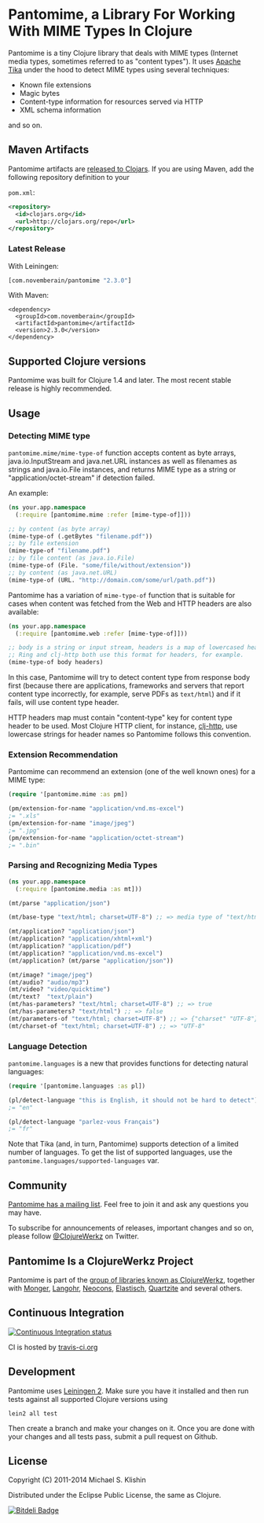 # Pantomime, a Library For Working With MIME Types In Clojure

Pantomime is a tiny Clojure library that deals with MIME types
(Internet media types, sometimes referred to as "content types"). It
uses [Apache Tika](http://tika.apache.org/) under the hood to detect
MIME types using several techniques:

 * Known file extensions
 * Magic bytes
 * Content-type information for resources served via HTTP
 * XML schema information

and so on.


## Maven Artifacts

Pantomime artifacts are [released to Clojars](https://clojars.org/com.novemberain/pantomime). If you are
using Maven, add the following repository definition to your

`pom.xml`:

``` xml
<repository>
  <id>clojars.org</id>
  <url>http://clojars.org/repo</url>
</repository>
```


### Latest Release

With Leiningen:

```clojure
[com.novemberain/pantomime "2.3.0"]
```

With Maven:

    <dependency>
      <groupId>com.novemberain</groupId>
      <artifactId>pantomime</artifactId>
      <version>2.3.0</version>
    </dependency>


## Supported Clojure versions

Pantomime was built for Clojure 1.4 and later. The most recent stable
release is highly recommended.


## Usage

### Detecting MIME type

`pantomime.mime/mime-type-of` function accepts content as byte arrays, java.io.InputStream and java.net.URL instances as well as
filenames as strings and java.io.File instances, and returns MIME type as a string or "application/octet-stream" if detection failed.

An example:

``` clojure
(ns your.app.namespace
  (:require [pantomime.mime :refer [mime-type-of]]))

;; by content (as byte array)
(mime-type-of (.getBytes "filename.pdf"))
;; by file extension
(mime-type-of "filename.pdf")
;; by file content (as java.io.File)
(mime-type-of (File. "some/file/without/extension"))
;; by content (as java.net.URL)
(mime-type-of (URL. "http://domain.com/some/url/path.pdf"))
```

Pantomime has a variation of `mime-type-of` function that is suitable for cases when content was fetched from the Web and
HTTP headers are also available:

``` clojure
(ns your.app.namespace
  (:require [pantomime.web :refer [mime-type-of]]))

;; body is a string or input stream, headers is a map of lowercased headers.
;; Ring and clj-http both use this format for headers, for example.
(mime-type-of body headers)
```

In this case, Pantomime will try to detect content type from response body first (because there are applications, frameworks
and servers that report content type incorrectly, for example, serve PDFs as `text/html`) and if it fails, will use content
type header.

HTTP headers map must contain "content-type" key for content type header to be used. Most Clojure HTTP client, for instance, [clj-http](https://github.com/dakrone/clj-http),
use lowercase strings for header names so Pantomime follows this convention.


### Extension Recommendation

Pantomime can recommend an extension (one of the well known ones)
for a MIME type:

``` clojure
(require '[pantomime.mime :as pm])

(pm/extension-for-name "application/vnd.ms-excel")
;= ".xls"
(pm/extension-for-name "image/jpeg")
;= ".jpg"
(pm/extension-for-name "application/octet-stream")
;= ".bin"
```


### Parsing and Recognizing Media Types

``` clojure
(ns your.app.namespace
  (:require [pantomime.media :as mt]))

(mt/parse "application/json")

(mt/base-type "text/html; charset=UTF-8") ;; => media type of "text/html"

(mt/application? "application/json")
(mt/application? "application/xhtml+xml")
(mt/application? "application/pdf")
(mt/application? "application/vnd.ms-excel")
(mt/application? (mt/parse "application/json"))

(mt/image? "image/jpeg")
(mt/audio? "audio/mp3")
(mt/video? "video/quicktime")
(mt/text?  "text/plain")
(mt/has-parameters? "text/html; charset=UTF-8") ;; => true
(mt/has-parameters? "text/html") ;; => false
(mt/parameters-of "text/html; charset=UTF-8") ;; => {"charset" "UTF-8"}
(mt/charset-of "text/html; charset=UTF-8") ;; => "UTF-8"
```

### Language Detection

`pantomime.languages` is a new that provides functions for
detecting natural languages:

``` clojure
(require '[pantomime.languages :as pl])

(pl/detect-language "this is English, it should not be hard to detect")
;= "en"

(pl/detect-language "parlez-vous Français")
;= "fr"
```

Note that Tika (and, in turn, Pantomime) supports detection of a limited number
of languages. To get the list of supported languages, use the `pantomime.languages/supported-languages`
var.



## Community

[Pantomime has a mailing list](https://groups.google.com/group/clojure-pantomime). Feel free to join it and ask any questions you may have.

To subscribe for announcements of releases, important changes and so on, please follow [@ClojureWerkz](https://twitter.com/#!/clojurewerkz) on Twitter.



## Pantomime Is a ClojureWerkz Project

Pantomime is part of the [group of libraries known as ClojureWerkz](http://clojurewerkz.org), together with
[Monger](https://github.com/michaelklishin/monger), [Langohr](https://github.com/michaelklishin/langohr), [Neocons](https://github.com/clojurewerkz/neocons), [Elastisch](https://github.com/clojurewerkz/elastisch), [Quartzite](https://github.com/michaelklishin/quartzite) and several others.




## Continuous Integration

[![Continuous Integration status](https://secure.travis-ci.org/michaelklishin/pantomime.png)](http://travis-ci.org/michaelklishin/pantomime)

CI is hosted by [travis-ci.org](http://travis-ci.org)


## Development

Pantomime uses [Leiningen 2](https://github.com/technomancy/leiningen/blob/master/doc/TUTORIAL.md). Make
sure you have it installed and then run tests against all supported Clojure versions using

    lein2 all test

Then create a branch and make your changes on it. Once you are done with your changes and all
tests pass, submit a pull request on Github.


## License

Copyright (C) 2011-2014 Michael S. Klishin

Distributed under the Eclipse Public License, the same as Clojure.


[![Bitdeli Badge](https://d2weczhvl823v0.cloudfront.net/michaelklishin/pantomime/trend.png)](https://bitdeli.com/free "Bitdeli Badge")

